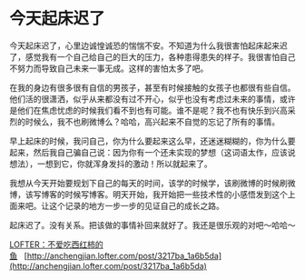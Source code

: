 # 今天起床迟了

今天起床迟了，心里边诚惶诚恐的惴惴不安。不知道为什么我很害怕起床起来迟了，感觉我有一个自己给自己的巨大的压力，各种患得患失的样子。我很害怕自己不努力而导致自己未来一事无成。这样的害怕太多了吧。

在我的身边有很多很有自信的男孩子，甚至有时候接触的女孩子也都很有些自信。他们活的很潇洒，似乎从来都没有过不开心，似乎也没有考虑过未来的事情，或许是他们在焦虑忧虑的时候我们看不到也有可能。谁不是呢？我不也有快乐到兴高采烈的时候么，我不也刷微博么？哈哈，高兴起来不自觉的忘记了所有的事情。

早上起床的时候，我问自己，你为什么要起来这么早，还迷迷糊糊的，你为什么要起来，然后我自己骗自己说：因为你有一个还未实现的梦想（这词语太作，应该说想法），一想到它，你就浑身发抖的激动！所以就起来了。

我想从今天开始要规划下自己的每天的时间，该学的时候学，该刷微博的时候刷微博，该写博客的时候写博客。明天开始，我开始把一些技术性的小感悟发到这个上面来吧。让这个记录的地方一步一步的见证自己的成长之路。

起床迟了。没有关系。把该做的事情补回来就好了。我还是很乐观的对吧～哈哈～

[LOFTER：不爱吃西红柿的鱼](http://anchengjian.lofter.com)&nbsp;&nbsp;&nbsp;[http://anchengjian.lofter.com/post/3217ba_1a6b5da](http://anchengjian.lofter.com/post/3217ba_1a6b5da)